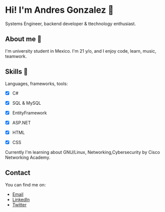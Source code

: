 # Hi! I'm Andres Gonzalez 👋

Systems Engineer, backend developer & ttechnology enthusiast.

## About me 📌

I'm university student in Mexico. I'm 21 y/o, and I enjoy code, learn, music, teamwork.

## Skills 🔧

Languages, frameworks, tools:

- [x] C#
- [x] SQL & MySQL
- [x] EntityFramework
- [x] ASP.NET
- [x] HTML
- [x] CSS


Currently I'm learning about GNU/Linux, Networking,Cybersecurity by Cisco Networking Academy. 

## Contact 

You can find me on:

- [Email](mailto:and01user@proton.me)
- [LinkedIn](https://www.linkedin.com/in/andresglz01/)
- [Twitter](https://twitter.com/and01user)